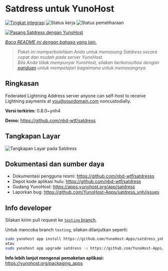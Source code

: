<!--
N.B.: README ini dibuat secara otomatis oleh <https://github.com/YunoHost/apps/tree/master/tools/readme_generator>
Ini TIDAK boleh diedit dengan tangan.
-->

# Satdress untuk YunoHost

[![Tingkat integrasi](https://apps.yunohost.org/badge/integration/satdress)](https://ci-apps.yunohost.org/ci/apps/satdress/)
![Status kerja](https://apps.yunohost.org/badge/state/satdress)
![Status pemeliharaan](https://apps.yunohost.org/badge/maintained/satdress)

[![Pasang Satdress dengan YunoHost](https://install-app.yunohost.org/install-with-yunohost.svg)](https://install-app.yunohost.org/?app=satdress)

*[Baca README ini dengan bahasa yang lain.](./ALL_README.md)*

> *Paket ini memperbolehkan Anda untuk memasang Satdress secara cepat dan mudah pada server YunoHost.*  
> *Bila Anda tidak mempunyai YunoHost, silakan berkonsultasi dengan [panduan](https://yunohost.org/install) untuk mempelajari bagaimana untuk memasangnya.*

## Ringkasan

Federated Lightning Address server anyone can self-host to receive Lightning payments at you@yourdomain.com noncustodially.


**Versi terkirim:** 0.8.0~ynh4

**Demo:** <https://github.com/nbd-wtf/satdress>

## Tangkapan Layar

![Tangkapan Layar pada Satdress](./doc/screenshots/example.jpg)

## Dokumentasi dan sumber daya

- Dokumentasi pengguna resmi: <https://github.com/nbd-wtf/satdresss>
- Depot kode aplikasi hulu: <https://github.com/nbd-wtf/satdress>
- Gudang YunoHost: <https://apps.yunohost.org/app/satdress>
- Laporkan bug: <https://github.com/YunoHost-Apps/satdress_ynh/issues>

## Info developer

Silakan kirim pull request ke [`testing` branch](https://github.com/YunoHost-Apps/satdress_ynh/tree/testing).

Untuk mencoba branch `testing`, silakan dilanjutkan seperti:

```bash
sudo yunohost app install https://github.com/YunoHost-Apps/satdress_ynh/tree/testing --debug
atau
sudo yunohost app upgrade satdress -u https://github.com/YunoHost-Apps/satdress_ynh/tree/testing --debug
```

**Info lebih lanjut mengenai pemaketan aplikasi:** <https://yunohost.org/packaging_apps>
